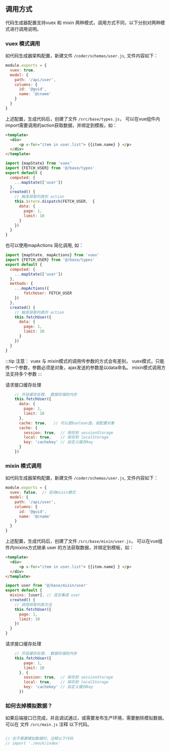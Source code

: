## 调用方式

代码生成器配置支持vuex 和 mixin 两种模式，调用方式不同，以下分别对两种模式进行调用说明。

### vuex 模式调用

如代码生成器架构配置，新建文件 `/coder/schemas/user.js`, 文件内容如下：

```javascript
module.exports = {
  vuex: true,
  model: {
    path: '/api/user',
    columns: {
      id: '@guid',
      name: '@cname'
    }
  }
}
```

上述配置，生成代码后，创建了文件 `/src/base/types.js`， 可以在vue组件内import需要调用的action获取数据，并绑定到模板，如：

```html
<template>
  <div>
      <p v-for="item in user.list"> {{item.name} } </p>
  </div>
</template>
```
```javascript
import {mapState} from 'vuex'
import {FETCH_USER} from '@/base/types'
export default {
  computed: {
    ...mapState(['user'])
  },
  created() {
    // 触发获取列表的 action
    this.$store.dispatch(FETCH_USER,  {
      data: {
        page: 1,
        limit: 10
      }
    })
  }
}
```

也可以使用mapActions 简化调用, 如：

```javascript
import {mapState, mapActions} from 'vuex'
import {FETCH_USER} from '@/base/types'
export default {
  computed: {
    ...mapState(['user'])
  },
  methods: {
    ...mapActions({
        fetchUser: FETCH_USER
    })
  },
  created() {
    // 触发获取列表的 action
    this.fetchUser({
      data: {
        page: 1,
        limit: 10
      }
    })
  }
}
```
:::tip
注意： vuex 与 mixin模式的调用传参数的方式会有差别， vuex模式，只能传一个参数，参数必须是对象，ajax发送的参数是以data命名。 mixin模式调用方法支持多个参数
:::

请求接口缓存处理

```javascript
    // 开启缓存处理， 数据存储到内存
    this.fetchUser({
      data: {
        page: 1,
        limit: 10
      },
      cache: true,   // 可以是boolean值，或配置对象
      cache: {
        session: true,  // 保存到 sessionStorage
        local: true,    // 保存到 localStorage
        key: 'cachekey' // 自定义缓存key
      }
    })

```

### mixin 模式调用

如代码生成器架构配置，新建文件 `/coder/schemas/user.js`, 文件内容如下：

```javascript
module.exports = {
  vuex: false,  // 启用mixin模式
  model: {
    path: '/api/user',
    columns: {
      id: '@guid',
      name: '@cname'
    }
  }
}
```


上述配置，生成代码后，创建了文件 `/src/base/mixin/user.js`， 可以在vue组件内mixins方式继承 user 的方法获取数据，并绑定到模板，如：

```html
<template>
  <div>
      <p v-for="item in user.list"> {{item.name} } </p>
  </div>
</template>

```
```javascript
import user from '@/base/mixin/user'
export default {
  mixins: [user], // 混合集成 user
  created() {
    // 调用获取列表方法
    this.fetchUser({
      page: 1,
      limit: 10
    })
  }
}
```

请求接口缓存处理

```javascript
    // 开启缓存处理， 数据存储到内存
    this.fetchUser({
        page: 1,
        limit: 10
      }, {
        session: true,  // 保存到 sessionStorage
        local: true,    // 保存到 localStorage
        key: 'cachekey' // 自定义缓存key
      })

```


### 如何去掉模拟数据？

如果后端接口已完成，并且调试通过，或需要发布生产环境，需要删除模拟数据。 可以在 文件 `/src/main.js` 注释 以下代码。

```javascript

// 在不需要模拟数据时，注释以下代码
// import './mock/index'

```

